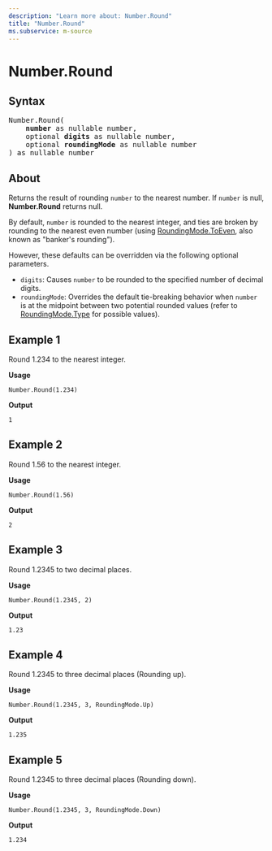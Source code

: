 ```yaml
---
description: "Learn more about: Number.Round"
title: "Number.Round"
ms.subservice: m-source
---
```

# Number.Round

## Syntax

<pre>
Number.Round(
    <b>number</b> as nullable number,
    optional <b>digits</b> as nullable number,
    optional <b>roundingMode</b> as nullable number
) as nullable number
</pre>

## About

Returns the result of rounding `number` to the nearest number. If `number` is null, **Number.Round** returns null.

By default, `number` is rounded to the nearest integer, and ties are broken by rounding to the nearest even number (using [RoundingMode.ToEven](roundingmode-type.md), also known as "banker's rounding").

However, these defaults can be overridden via the following optional parameters.

* `digits`: Causes `number` to be rounded to the specified number of decimal digits.
* `roundingMode`: Overrides the default tie-breaking behavior when `number` is at the midpoint between two potential rounded values (refer to [RoundingMode.Type](roundingmode-type.md) for possible values).

## Example 1

Round 1.234 to the nearest integer.

**Usage**

```powerquery-m
Number.Round(1.234)
```

**Output**

`1`

## Example 2

Round 1.56 to the nearest integer.

**Usage**

```powerquery-m
Number.Round(1.56)
```

**Output**

`2`

## Example 3

Round 1.2345 to two decimal places.

**Usage**

```powerquery-m
Number.Round(1.2345, 2)
```

**Output**

`1.23`

## Example 4

Round 1.2345 to three decimal places (Rounding up).

**Usage**

```powerquery-m
Number.Round(1.2345, 3, RoundingMode.Up)
```

**Output**

`1.235`

## Example 5

Round 1.2345 to three decimal places (Rounding down).

**Usage**

```powerquery-m
Number.Round(1.2345, 3, RoundingMode.Down)
```

**Output**

`1.234`
